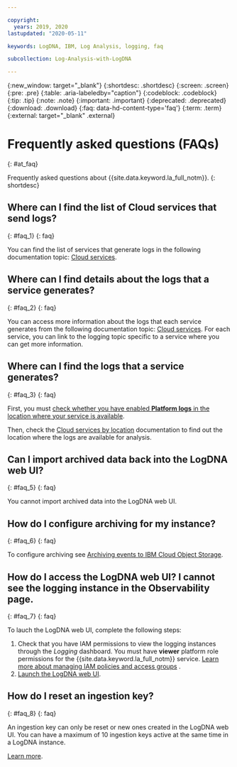 ```yaml
---

copyright:
  years: 2019, 2020
lastupdated: "2020-05-11"

keywords: LogDNA, IBM, Log Analysis, logging, faq

subcollection: Log-Analysis-with-LogDNA

---
```


{:new_window: target="_blank"}
{:shortdesc: .shortdesc}
{:screen: .screen}
{:pre: .pre}
{:table: .aria-labeledby="caption"}
{:codeblock: .codeblock}
{:tip: .tip}
{:note: .note}
{:important: .important}
{:deprecated: .deprecated}
{:download: .download}
{:faq: data-hd-content-type='faq'}
{:term: .term}
{:external: target="_blank" .external}

# Frequently asked questions (FAQs)
{: #at_faq}

Frequently asked questions about {{site.data.keyword.la_full_notm}}.
{: shortdesc}

## Where can I find the list of Cloud services that send logs?
{: #faq_1}
{: faq}

You can find the list of services that generate logs in the following documentation topic: [Cloud services](/docs/Log-Analysis-with-LogDNA?topic=Log-Analysis-with-LogDNA-cloud_services).

## Where can I find details about the logs that a service generates?
{: #faq_2}
{: faq}

You can access more information about the logs that each service generates from the following documentation topic: [Cloud services](/docs/Log-Analysis-with-LogDNA?topic=Log-Analysis-with-LogDNA-cloud_services). For each service, you can link to the logging topic specific to a service where you can get more information.

## Where can I find the logs that a service generates?
{: #faq_3}
{: faq}

First, you must [check whether you have enabled **Platform logs** in the location where your service is available](/docs/Log-Analysis-with-LogDNA?topic=Log-Analysis-with-LogDNA-config_svc_logs).

Then, check the [Cloud services by location](/docs/Activity-Tracker-with-LogDNA?topic=Activity-Tracker-with-LogDNA-event_types#event_types_location) documentation to find out the location where the logs are available for analysis.  


## Can I import archived data back into the LogDNA web UI?
{: #faq_5}
{: faq}

You cannot import archived data into the LogDNA web UI. 

## How do I configure archiving for my instance?
{: #faq_6}
{: faq}

To configure archiving see [Archiving events to IBM Cloud Object Storage](/docs/Log-Analysis-with-LogDNA?topic=Log-Analysis-with-LogDNA-archiving).

## How do I access the LogDNA web UI? I cannot see the logging instance in the Observability page.
{: #faq_7}
{: faq}

To lauch the LogDNA web UI, complete the following steps:
1. Check that you have IAM permissions to view the logging instances through the *Logging* dashboard. You must have **viewer** platform role permissions for the {{site.data.keyword.la_full_notm}} service. [Learn more about managing IAM policies and access groups](/docs/Log-Analysis-with-LogDNA?topic=Log-Analysis-with-LogDNA-work_iam)
.
2. [Launch the LogDNA web UI](/docs/Log-Analysis-with-LogDNA?topic=Log-Analysis-with-LogDNA-launch).

## How do I reset an ingestion key?
{: #faq_8}
{: faq}

An ingestion key can only be reset or new ones created in the LogDNA web UI. You can have a maximum of 10 ingestion keys active at the same time in a LogDNA instance.

[Learn more](/docs/Log-Analysis-with-LogDNA?topic=Log-Analysis-with-LogDNA-ingestion_key#reset).


